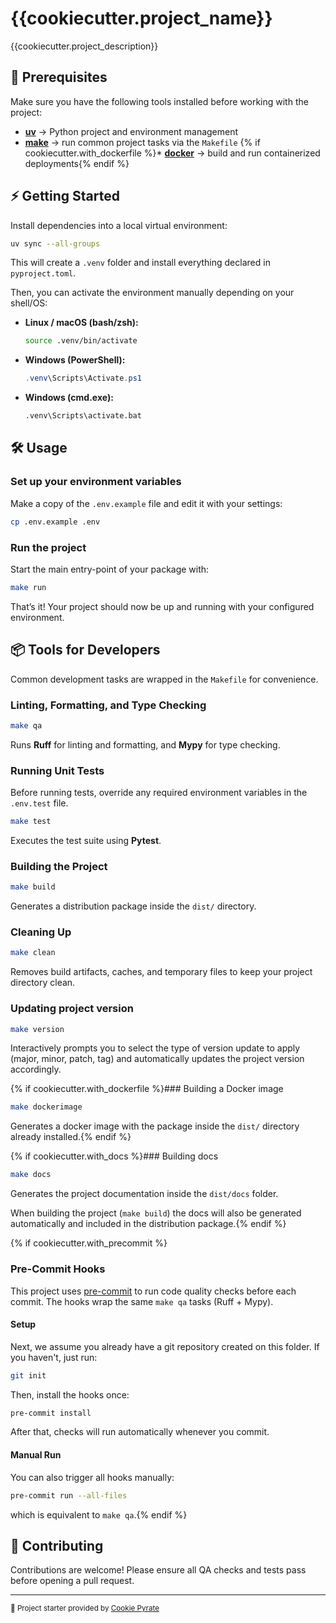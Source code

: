 # {{cookiecutter.project_name}}

{{cookiecutter.project_description}}

## 🚀 Prerequisites

Make sure you have the following tools installed before working with the project:

* [**uv**](https://docs.astral.sh/uv/) → Python project and environment management
* [**make**](https://www.gnu.org/software/make/) → run common project tasks via the `Makefile`
{% if cookiecutter.with_dockerfile %}* [**docker**](https://docs.docker.com/get-docker/) → build and run containerized deployments{% endif %}

## ⚡ Getting Started

Install dependencies into a local virtual environment:

```bash
uv sync --all-groups
```

This will create a `.venv` folder and install everything declared in `pyproject.toml`.

Then, you can activate the environment manually depending on your shell/OS:

* **Linux / macOS (bash/zsh):**

  ```bash
  source .venv/bin/activate
  ```

* **Windows (PowerShell):**

  ```powershell
  .venv\Scripts\Activate.ps1
  ```

* **Windows (cmd.exe):**

  ```cmd
  .venv\Scripts\activate.bat
  ```

## 🛠️ Usage

### Set up your environment variables  

Make a copy of the `.env.example` file and edit it with your settings:

```bash
cp .env.example .env
```

### Run the project

Start the main entry-point of your package with:

```bash
make run
```

That’s it! Your project should now be up and running with your configured environment.

## 📦 Tools for Developers

Common development tasks are wrapped in the `Makefile` for convenience.

### Linting, Formatting, and Type Checking

```bash
make qa
```

Runs **Ruff** for linting and formatting, and **Mypy** for type checking.

### Running Unit Tests

Before running tests, override any required environment variables in the `.env.test` file.

```bash
make test
```

Executes the test suite using **Pytest**.

### Building the Project

```bash
make build
```

Generates a distribution package inside the `dist/` directory.

### Cleaning Up

```bash
make clean
```

Removes build artifacts, caches, and temporary files to keep your project directory clean.

### Updating project version

```bash
make version
```

Interactively prompts you to select the type of version update to apply (major, minor, patch, tag) 
and automatically updates the project version accordingly.

{% if cookiecutter.with_dockerfile %}### Building a Docker image

```bash
make dockerimage
```

Generates a docker image with the package inside the `dist/` directory already installed.{% endif %}

{% if cookiecutter.with_docs %}### Building docs

```bash
make docs
```

Generates the project documentation inside the `dist/docs` folder.

When building the project (`make build`) the docs will also be generated automatically and
included in the distribution package.{% endif %}

{% if cookiecutter.with_precommit %}
### Pre-Commit Hooks

This project uses [pre-commit](https://pre-commit.com/) to run code quality checks before each commit.
The hooks wrap the same `make qa` tasks (Ruff + Mypy).

#### Setup

Next, we assume you already have a git repository created on this folder. If you haven't, just run:

```bash
git init
```

Then, install the hooks once:

```bash
pre-commit install
```

After that, checks will run automatically whenever you commit.

#### Manual Run

You can also trigger all hooks manually:

```bash
pre-commit run --all-files
```

which is equivalent to `make qa`.{% endif %}

## 🤝 Contributing

Contributions are welcome!
Please ensure all QA checks and tests pass before opening a pull request.

---

<sub>🚀 Project starter provided by [Cookie Pyrate](https://github.com/gvieralopez/cookie-pyrate)</sub>
